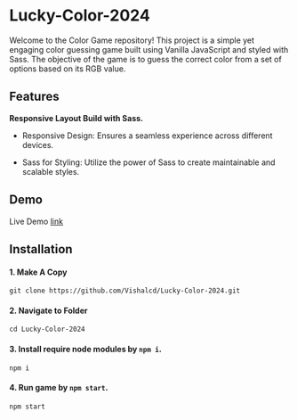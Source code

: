 # Lucky-Color-2024

Welcome to the Color Game repository! This project is a simple yet engaging color guessing game built using Vanilla JavaScript and styled with Sass. The objective of the game is to guess the correct color from a set of options based on its RGB value.

## Features
**Responsive Layout Build with Sass.**

* Responsive Design: Ensures a seamless experience across different devices.

* Sass for Styling: Utilize the power of Sass to create maintainable and scalable styles.


## Demo
Live Demo [link](https://codesandbox.io/p/sandbox/github/Vishalcd/Lucky-Color-2024/tree/main/)


## Installation

#### 1. Make A Copy
 ```
 git clone https://github.com/Vishalcd/Lucky-Color-2024.git

 ```

#### 2. Navigate to Folder
 ```
 cd Lucky-Color-2024

 ```

#### 3. Install require node modules by `npm i`.
 ```
 npm i

 ```

 #### 4. Run game by `npm start`.
 ```
 npm start

 ```

